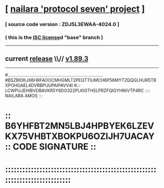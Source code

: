 
# [ [nailara 'protocol seven' project](http://nailara.network/) ]

### [ source code version : ZDJ5L3EWAA-4024.0 ]

### ( this is the [ISC license](license)d "base" branch )
---
## current [release](https://github.com/nailara-technologies/protocol-7/releases) \\\\// [v1.89.3](https://github.com/nailara-technologies/protocol-7/releases/tag/v1.89.3)
---

#.............................................................................
#BSZBIDKJX6HRFAOOCMHGMLT2PEQTTIUMCH6P56MYTZQQGLHUR5TBXPOHGAEL4DVRBPUUPAIPAVV4I
#::: LCWPUJEHIBVDBAVKR5Y6DO322PLKIGTH5LPRZFQIGYHNIVTP4RC :::: NAILARA AMOS :::
# :: B6YHFBT2MN5LBJ4HPBYEK6LZEVKX75VHBTXBOKPU6OZIJH7UACAY :: CODE SIGNATURE ::
# ::::::::::::::::::::::::::::::::::::::::::::::::::::::::::::::::::::::::::::
